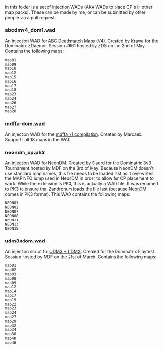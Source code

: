 In this folder is a set of injection WADs (AKA WADs to place CP's in other map packs). These can be made by me, or can be submitted by other people via a pull request. 

### abcdmv4_dom1.wad
An injection WAD for [ABC Deathmatch Maps (V4)](https://www.wad-archive.com/wad/ABC-Deathmatch-maps-1). Created by Krawa for the Dominatrix ZDaemon Session #661 hosted by ZDS on the 2nd of May. Contains the following maps:
```
map01
map09
map10
map12
map15
map16
map17
map18
map23
map24
map26
map27
map28
```

### mdffa-dom.wad
An injection WAD for the [mdffa_v1 compilation](https://www.wad-archive.com/wad/4d58151d309d5c199236fd11c8b5bc9e). Created by Marcaek. Supports all 18 maps in the WAD.


### neondm_cp.pk3
An injection WAD for [NeonDM](https://www.doomworld.com/forum/topic/92275-released-neondm/). Created by Slaerd for the Dominatrix 3v3 Tournament hosted by MDF on the 3rd of May. Because NeonDM doesn't use standard map names, this file needs to be loaded last as it overwrites the MAPINFO lump used in NeonDM in order to allow for CP placement to work. While the extension is PK3, this is actually a WAD file. It was renamed to PK3 to ensure that Zandronum loads the file last (because NeonDM comes in PK3 format). This WAD contains the following maps:
```
NEON01
NEON02
NEON07
NEON08
NEON11
NEON13
NEON15
```

### udm3xdom.wad
An injection script for [UDM3 + UDMX](http://doomshack.org/wads/udmx_udm3.wad). Created for the Dominatrix Playtest Session hosted by MDF on the 21st of March. Contains the following maps:
```
map01
map02
map03
map08
map09
map12
map14
map17
map19
map22
map23
map24
map27
map29
map32
map34
map38
map40
map46
```
